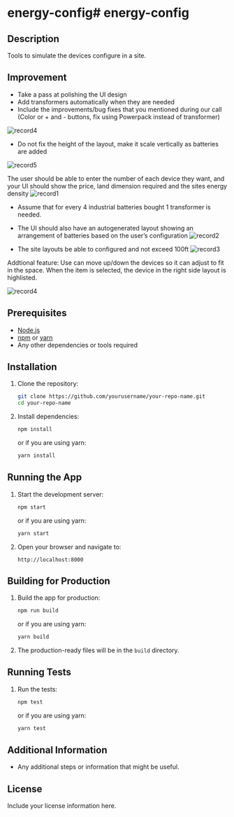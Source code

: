 # energy-config# energy-config

## Description
Tools to simulate the devices configure in a site.

## Improvement
- Take a pass at polishing the UI design
- Add transformers automatically when they are needed
- Include the improvements/bug fixes that you mentioned during our call (Color or + and - buttons, fix using Powerpack instead of transformer)

![record4](https://github.com/user-attachments/assets/e24ac876-746a-4024-969d-8ab19404af52)


- Do not fix the height of the layout, make it scale vertically as batteries are added

![record5](https://github.com/user-attachments/assets/3eee2199-5928-49c3-a5dc-0eee81026a09)




The user should be able to enter the number of each device they want, and your UI should show the price, land dimension required and the sites energy density
![record1](https://github.com/user-attachments/assets/11e37541-8f08-4ffe-857c-fe3fec010cfa)


- Assume that for every 4 industrial batteries bought 1 transformer is needed.
  
- The UI should also have an autogenerated layout showing an arrangement of batteries based on the user’s configuration
  ![record2](https://github.com/user-attachments/assets/a0265fb1-12e4-4c99-b6d2-03616b0159a2)

- The site layouts be able to configured and not exceed 100ft
![record3](https://github.com/user-attachments/assets/87f6ee29-fa05-44cc-95ff-bc94e5fc6091)

Addtional feature:
Use can move up/down the devices so it can adjust to fit in the space.
When the item is selected, the device in the right side layout is highlisted.

![record4](https://github.com/user-attachments/assets/ecdf36b1-c98a-49a4-ae73-ebabee9c1c80)

## Prerequisites
- [Node.js](https://nodejs.org/) 
- [npm](https://www.npmjs.com/)  or [yarn](https://yarnpkg.com/) 
- Any other dependencies or tools required

## Installation

1. Clone the repository:
    ```sh
    git clone https://github.com/yourusername/your-repo-name.git
    cd your-repo-name
    ```

2. Install dependencies:
    ```sh
    npm install
    ```
    or if you are using yarn:
    ```sh
    yarn install
    ```

## Running the App

1. Start the development server:
    ```sh
    npm start
    ```
    or if you are using yarn:
    ```sh
    yarn start
    ```

2. Open your browser and navigate to:
    ```
    http://localhost:8000
    ```

## Building for Production

1. Build the app for production:
    ```sh
    npm run build
    ```
    or if you are using yarn:
    ```sh
    yarn build
    ```

2. The production-ready files will be in the `build` directory.

## Running Tests

1. Run the tests:
    ```sh
    npm test
    ```
    or if you are using yarn:
    ```sh
    yarn test
    ```

## Additional Information

- Any additional steps or information that might be useful.

## License
Include your license information here.
